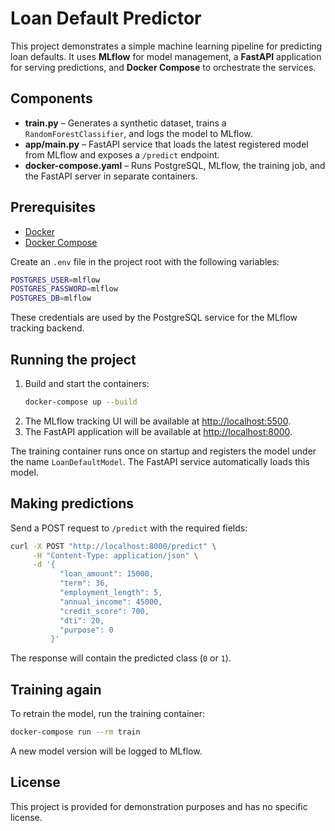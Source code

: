 # Loan Default Predictor

This project demonstrates a simple machine learning pipeline for predicting loan defaults. It uses **MLflow** for model management, a **FastAPI** application for serving predictions, and **Docker Compose** to orchestrate the services.

## Components

- **train.py** – Generates a synthetic dataset, trains a `RandomForestClassifier`, and logs the model to MLflow.
- **app/main.py** – FastAPI service that loads the latest registered model from MLflow and exposes a `/predict` endpoint.
- **docker-compose.yaml** – Runs PostgreSQL, MLflow, the training job, and the FastAPI server in separate containers.

## Prerequisites

- [Docker](https://docs.docker.com/get-docker/)
- [Docker Compose](https://docs.docker.com/compose/)

Create an `.env` file in the project root with the following variables:

```bash
POSTGRES_USER=mlflow
POSTGRES_PASSWORD=mlflow
POSTGRES_DB=mlflow
```

These credentials are used by the PostgreSQL service for the MLflow tracking backend.

## Running the project

1. Build and start the containers:
   ```bash
   docker-compose up --build
   ```
2. The MLflow tracking UI will be available at [http://localhost:5500](http://localhost:5500).
3. The FastAPI application will be available at [http://localhost:8000](http://localhost:8000).

The training container runs once on startup and registers the model under the name `LoanDefaultModel`. The FastAPI service automatically loads this model.

## Making predictions

Send a POST request to `/predict` with the required fields:

```bash
curl -X POST "http://localhost:8000/predict" \
     -H "Content-Type: application/json" \
     -d '{
           "loan_amount": 15000,
           "term": 36,
           "employment_length": 5,
           "annual_income": 45000,
           "credit_score": 700,
           "dti": 20,
           "purpose": 0
         }'
```

The response will contain the predicted class (`0` or `1`).

## Training again

To retrain the model, run the training container:

```bash
docker-compose run --rm train
```

A new model version will be logged to MLflow.

## License

This project is provided for demonstration purposes and has no specific license.
